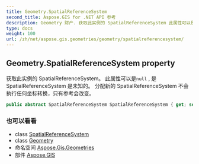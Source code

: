 ```yaml
---
title: Geometry.SpatialReferenceSystem
second_title: Aspose.GIS for .NET API 参考
description: Geometry 财产. 获取此实例的 SpatialReferenceSystem 此属性可以是null  是 SpatialReferenceSystem 是未知的 分配新的 SpatialReferenceSystem 不会执行任何坐标转换只有参考会改变
type: docs
weight: 100
url: /zh/net/aspose.gis.geometries/geometry/spatialreferencesystem/
---
```

## Geometry.SpatialReferenceSystem property

获取此实例的 SpatialReferenceSystem。 此属性可以是`null` , 是 SpatialReferenceSystem 是未知的。 分配新的 SpatialReferenceSystem 不会执行任何坐标转换，只有参考会改变。

```csharp
public abstract SpatialReferenceSystem SpatialReferenceSystem { get; set; }
```

### 也可以看看

* class [SpatialReferenceSystem](../../../aspose.gis.spatialreferencing/spatialreferencesystem/)
* class [Geometry](../)
* 命名空间 [Aspose.Gis.Geometries](../../geometry/)
* 部件 [Aspose.GIS](../../../)


